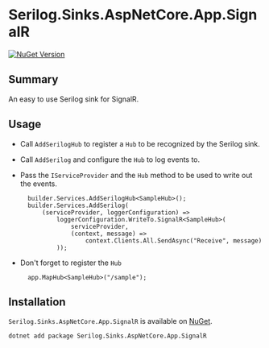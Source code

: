 
# Serilog.Sinks.AspNetCore.App.SignalR

[![NuGet Version](https://img.shields.io/nuget/v/Serilog.Sinks.AspNetCore.App.SignalR.svg)](https://www.nuget.org/packages/Serilog.Sinks.AspNetCore.App.SignalR/) 

## Summary

An easy to use Serilog sink for SignalR.

## Usage

- Call `AddSerilogHub` to register a `Hub` to be recognized by the Serilog sink.
- Call `AddSerilog` and configure the `Hub` to log events to.
- Pass the `IServiceProvider` and the `Hub` method to be used to write out the events.

        builder.Services.AddSerilogHub<SampleHub>();
        builder.Services.AddSerilog(
            (serviceProvider, loggerConfiguration) => 
                loggerConfiguration.WriteTo.SignalR<SampleHub>(
                    serviceProvider, 
                    (context, message) => 
                        context.Clients.All.SendAsync("Receive", message)
                ));

- Don't forget to register the `Hub`

        app.MapHub<SampleHub>("/sample");

## Installation
`Serilog.Sinks.AspNetCore.App.SignalR` is available on [NuGet](https://www.nuget.org/packages/Serilog.Sinks.AspNetCore.App.SignalR/). 

    dotnet add package Serilog.Sinks.AspNetCore.App.SignalR


